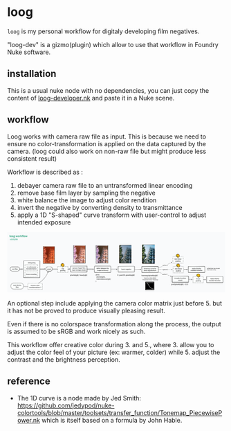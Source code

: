 # loog

`loog` is my personal workflow for digitaly developing film negatives.

"loog-dev" is a gizmo(plugin) which allow to use that workflow in Foundry Nuke
software.

## installation

This is a usual nuke node with no dependencies, you can just copy the content
of [loog-developer.nk](loog-developer.nk) and paste it in a Nuke scene.

## workflow

Loog works with camera raw file as input. This is because we need to ensure
no color-transformation is applied on the data captured by the camera.
(loog could also work on non-raw file but might produce less consistent result)

Workflow is described as :

1. debayer camera raw file to an untransformed linear encoding
2. remove base film layer by sampling the negative
3. white balance the image to adjust color rendition
4. invert the negative by converting density to transmittance
5. apply a 1D "S-shaped" curve transform with user-control to adjust intended
   exposure

![loog-diagram.png](loog-diagram.png)

An optional step include applying the camera color matrix just before 5. but it
has not be proved to produce visually pleasing result.

Even if there is no colorspace transformation along the process, the output is
assumed to be sRGB and work nicely as such. 

This workflow offer creative color during 3. and 5., where 3. allow you to
adjust the color feel of your picture (ex: warmer, colder) while 5. adjust the
contrast and the brightness perception.

## reference

- The 1D curve is a node made by Jed
  Smith: https://github.com/jedypod/nuke-colortools/blob/master/toolsets/transfer_function/Tonemap_PiecewisePower.nk
  which is itself based on a formula by John Hable.
